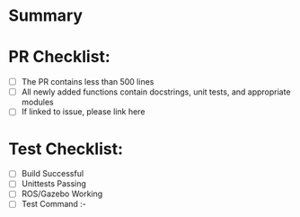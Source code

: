 # Summary
<!-- Describe the changes or new functionality this PR contains -->

# PR Checklist:
* [ ] The PR contains less than 500 lines
* [ ] All newly added functions contain docstrings, unit tests, and appropriate modules
* [ ] If linked to issue, please link here

# Test Checklist:
* [ ] Build Successful
* [ ] Unittests Passing
* [ ] ROS/Gazebo Working
* [ ] Test Command :-
